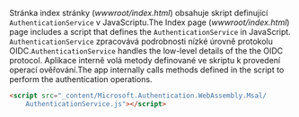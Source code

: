 <span data-ttu-id="aace0-101">Stránka index stránky (*wwwroot/index.html*) obsahuje skript definující `AuthenticationService` v JavaScriptu.</span><span class="sxs-lookup"><span data-stu-id="aace0-101">The Index page (*wwwroot/index.html*) page includes a script that defines the `AuthenticationService` in JavaScript.</span></span> <span data-ttu-id="aace0-102">`AuthenticationService` zpracovává podrobnosti nízké úrovně protokolu OIDC.</span><span class="sxs-lookup"><span data-stu-id="aace0-102">`AuthenticationService` handles the low-level details of the the OIDC protocol.</span></span> <span data-ttu-id="aace0-103">Aplikace interně volá metody definované ve skriptu k provedení operací ověřování.</span><span class="sxs-lookup"><span data-stu-id="aace0-103">The app internally calls methods defined in the script to perform the authentication operations.</span></span>

```html
<script src="_content/Microsoft.Authentication.WebAssembly.Msal/
    AuthenticationService.js"></script>
```
